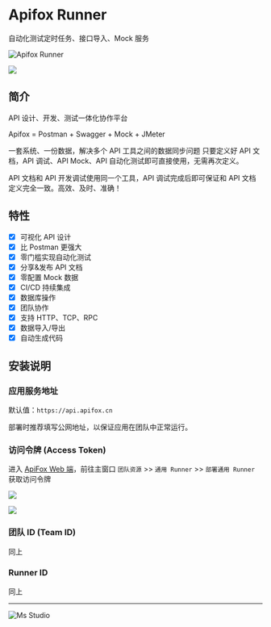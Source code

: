 # Apifox Runner

自动化测试定时任务、接口导入、Mock 服务

![Apifox Runner](https://file.lifebus.top/imgs/apifox_runner_cover.png)

![](https://img.shields.io/badge/%E6%96%B0%E7%96%86%E8%90%8C%E6%A3%AE%E8%BD%AF%E4%BB%B6%E5%BC%80%E5%8F%91%E5%B7%A5%E4%BD%9C%E5%AE%A4-%E6%8F%90%E4%BE%9B%E6%8A%80%E6%9C%AF%E6%94%AF%E6%8C%81-blue)

## 简介

API 设计、开发、测试一体化协作平台

Apifox = Postman + Swagger + Mock + JMeter

一套系统、一份数据，解决多个 API 工具之间的数据同步问题
只要定义好 API 文档，API 调试、API Mock、API 自动化测试即可直接使用，无需再次定义。

API 文档和 API 开发调试使用同一个工具，API 调试完成后即可保证和 API 文档定义完全一致。高效、及时、准确！

## 特性

- [x] 可视化 API 设计
- [x] 比 Postman 更强大
- [x] 零门槛实现自动化测试
- [x] 分享&发布 API 文档
- [x] 零配置 Mock 数据
- [x] CI/CD 持续集成
- [x] 数据库操作
- [x] 团队协作
- [x] 支持 HTTP、TCP、RPC
- [x] 数据导入/导出
- [x] 自动生成代码

## 安装说明

### 应用服务地址

默认值：`https://api.apifox.cn`

部署时推荐填写公网地址，以保证应用在团队中正常运行。

### 访问令牌 (Access Token)

进入 [ApiFox Web 端](https://app.apifox.com/)，前往主窗口 `团队资源` >> `通用 Runner` >> `部署通用 Runner` 获取访问令牌

![](https://f.pz.al/pzal/2025/08/30/4b0a0b821a644.png)

![](https://f.pz.al/pzal/2025/08/30/914c00ba58d20.png)

### 团队 ID (Team ID)

同上

### Runner ID

同上

---

![Ms Studio](https://file.lifebus.top/imgs/ms_blank_001.png)
